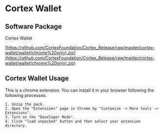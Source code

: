 # Cortex Wallet

## Software Package

Cortex Wallet 

[https://github.com/CortexFoundation/Cortex_Release/raw/master/cortex-wallet/wallet(chrome%20only).zip](https://github.com/CortexFoundation/Cortex_Release/raw/master/cortex-wallet/wallet(chrome%20only).zip)

## Cortex Wallet Usage

This is a chrome extension. You can install it in your browser following the following processes.

```
1. Unzip the pack.
2. Open the "Extensions" page in Chrome by "Customize -> More tools -> Extensions".
3. Turn on the "Developer Mode".
4. Click "load unpacked" button and then select your extension directory.
```
